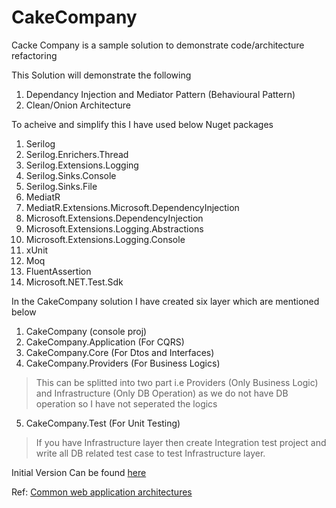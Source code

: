 # CakeCompany
Cacke Company is a sample solution to demonstrate code/architecture refactoring

This Solution will demonstrate the following
1.  Dependancy Injection and Mediator Pattern (Behavioural Pattern)
2.  Clean/Onion Architecture

To acheive and simplify this I have used below Nuget packages
1.  Serilog
2.  Serilog.Enrichers.Thread
3.  Serilog.Extensions.Logging
4.  Serilog.Sinks.Console
5.  Serilog.Sinks.File
6.  MediatR
7.  MediatR.Extensions.Microsoft.DependencyInjection
8.  Microsoft.Extensions.DependencyInjection
9.  Microsoft.Extensions.Logging.Abstractions
10. Microsoft.Extensions.Logging.Console
11. xUnit
12. Moq
13. FluentAssertion
14. Microsoft.NET.Test.Sdk

In the CakeCompany solution I have created six layer which are mentioned below
1.  CakeCompany (console proj)
2.  CakeCompany.Application (For CQRS)
3.  CakeCompany.Core (For Dtos and Interfaces)
4.  CakeCompany.Providers (For Business Logics)
>This can be splitted into two part i.e Providers (Only Business Logic) and Infrastructure (Only DB Operation) as we do not have DB operation so I have not seperated the logics
5.  CakeCompany.Test (For Unit Testing)
>If you have Infrastructure layer then create Integration test project and write all DB related test case to test Infrastructure layer.

Initial Version Can be found [here](https://github.com/pankaj9057/CakeCompany/tree/3f0c71a3a93a09d622cc93f4cd1647b4d53cbd4d)

Ref: [Common web application architectures](https://docs.microsoft.com/en-us/dotnet/architecture/modern-web-apps-azure/common-web-application-architectures)

